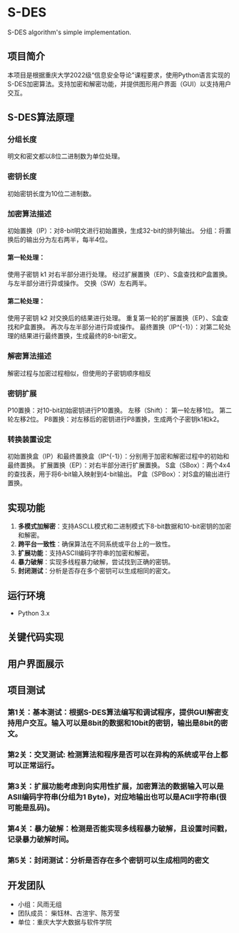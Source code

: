 # S-DES
S-DES algorithm's simple implementation.
## 项目简介
本项目是根据重庆大学2022级“信息安全导论”课程要求，使用Python语言实现的S-DES加密算法。支持加密和解密功能，并提供图形用户界面（GUI）以支持用户交互。

## S-DES算法原理
### 分组长度
明文和密文都以8位二进制数为单位处理。
### 密钥长度
初始密钥长度为10位二进制数。
### 加密算法描述
初始置换（IP）：对8-bit明文进行初始置换，生成32-bit的排列输出。
分组：将置换后的输出分为左右两半，每半4位。
#### 第一轮处理：
使用子密钥 k1 对右半部分进行处理。
经过扩展置换（EP）、S盒查找和P盒置换。
与左半部分进行异或操作。
交换（SW）左右两半。
#### 第二轮处理：
使用子密钥 k2 对交换后的结果进行处理。
重复第一轮的扩展置换（EP）、S盒查找和P盒置换。
再次与左半部分进行异或操作。
最终置换（IP^{-1}）：对第二轮处理的结果进行最终置换，生成最终的8-bit密文。
### 解密算法描述
解密过程与加密过程相似，但使用的子密钥顺序相反
### 密钥扩展
P10置换：对10-bit初始密钥进行P10置换。
左移（Shift）：
第一轮左移1位。
第二轮左移2位。
P8置换：对左移后的密钥进行P8置换，生成两个子密钥k1和k2。
### 转换装置设定
初始置换盒（IP）和最终置换盒（IP^{-1}）：分别用于加密和解密过程中的初始和最终置换。
扩展置换（EP）：对右半部分进行扩展置换。
S盒（SBox）：两个4x4的查找表，用于将6-bit输入映射到4-bit输出。
P盒（SPBox）：对S盒的输出进行置换。

## 实现功能

1. **多模式加解密**：支持ASCLL模式和二进制模式下8-bit数据和10-bit密钥的加密和解密。
2. **跨平台一致性**：确保算法在不同系统或平台上的一致性。
3. **扩展功能**：支持ASCII编码字符串的加密和解密。
4. **暴力破解**：实现多线程暴力破解，尝试找到正确的密钥。
5. **封闭测试**：分析是否存在多个密钥可以生成相同的密文。

## 运行环境

- Python 3.x
## 关键代码实现

## 用户界面展示

## 项目测试
### 第1关：基本测试：根据S-DES算法编写和调试程序，提供GUI解密支持用户交互。输入可以是8bit的数据和10bit的密钥，输出是8bit的密文。
### 第2关：交叉测试: 检测算法和程序是否可以在异构的系统或平台上都可以正常运行。
### 第3关：扩展功能考虑到向实用性扩展，加密算法的数据输入可以是ASII编码字符串(分组为1 Byte)，对应地输出也可以是ACII字符串(很可能是乱码)。
### 第4关：暴力破解：检测是否能实现多线程暴力破解，且设置时间戳，记录暴力破解时间。
### 第5关：封闭测试：分析是否存在多个密钥可以生成相同的密文

## 开发团队
- 小组：风雨无组
- 团队成员： 柴钰林、古渲宇、陈芳莹
- 单位：重庆大学大数据与软件学院
